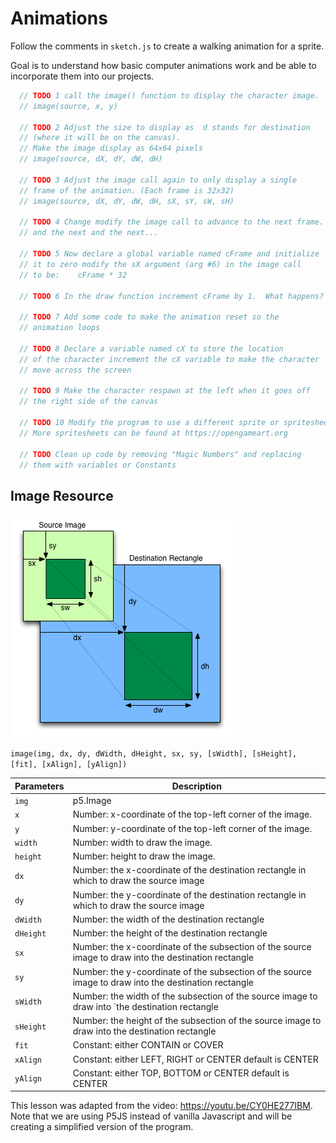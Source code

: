 # Animations

Follow the comments in `sketch.js` to create a walking animation for 
a sprite.

Goal is to understand how basic computer animations work and be able to incorporate them into our projects.
```javascript
  // TODO 1 call the image() function to display the character image.
  // image(source, x, y)

  // TODO 2 Adjust the size to display as  d stands for destination
  // (where it will be on the canvas).
  // Make the image display as 64x64 pixels
  // image(source, dX, dY, dW, dH)

  // TODO 3 Adjust the image call again to only display a single
  // frame of the animation. (Each frame is 32x32)
  // image(source, dX, dY, dW, dH, sX, sY, sW, sH)

  // TODO 4 Change modify the image call to advance to the next frame.
  // and the next and the next...

  // TODO 5 Now declare a global variable named cFrame and initialize
  // it to zero modify the sX argument (arg #6) in the image call
  // to be:    cFrame * 32

  // TODO 6 In the draw function increment cFrame by 1.  What happens?

  // TODO 7 Add some code to make the animation reset so the
  // animation loops

  // TODO 8 Declare a variable named cX to store the location
  // of the character increment the cX variable to make the character
  // move across the screen

  // TODO 9 Make the character respawn at the left when it goes off
  // the right side of the canvas

  // TODO 10 Modify the program to use a different sprite or spritesheet
  // More spritesheets can be found at https://opengameart.org

  // TODO Clean up code by removing "Magic Numbers" and replacing
  // them with variables or Constants
```

## Image Resource
![P5 Image diagram](img/drawImage.png)

`image(img, dx, dy, dWidth, dHeight, sx, sy, [sWidth], [sHeight], [fit], [xAlign], [yAlign])`

| Parameters | Description |
| --- | --- |
`img` | p5.Image|p5.Element|p5.Texture|p5.Framebuffer|p5.FramebufferTexture: image` to display.
`x` | Number: x-coordinate of the top-left corner of the image.
`y` | Number: y-coordinate of the top-left corner of the image.
`width` | Number: width to draw the image.
`height` | Number: height to draw the image.
`dx` | Number: the x-coordinate of the destination rectangle in which to draw the source image
`dy` | Number: the y-coordinate of the destination rectangle in which to draw the source image
`dWidth` | Number: the width of the destination rectangle
`dHeight` | Number: the height of the destination rectangle
`sx` | Number: the x-coordinate of the subsection of the source image to draw into the destination rectangle
`sy` | Number: the y-coordinate of the subsection of the source image to draw into the destination rectangle
`sWidth` | Number: the width of the subsection of the source image to draw into `the destination rectangle
`sHeight` | Number: the height of the subsection of the source image to draw into the destination rectangle
`fit` | Constant: either CONTAIN or COVER
`xAlign` | Constant: either LEFT, RIGHT or CENTER default is CENTER
`yAlign` | Constant: either TOP, BOTTOM or CENTER default is CENTER
   

This lesson was adapted from the video: https://youtu.be/CY0HE277IBM.
Note that we are using P5JS instead of vanilla Javascript and will be creating a simplified version of the program.


